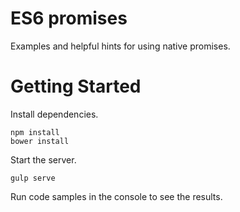 # ES6 promises

Examples and helpful hints for using native promises.

# Getting Started 

Install dependencies.
```
npm install
bower install
```

Start the server.
```
gulp serve
```

Run code samples in the console to see the results.
